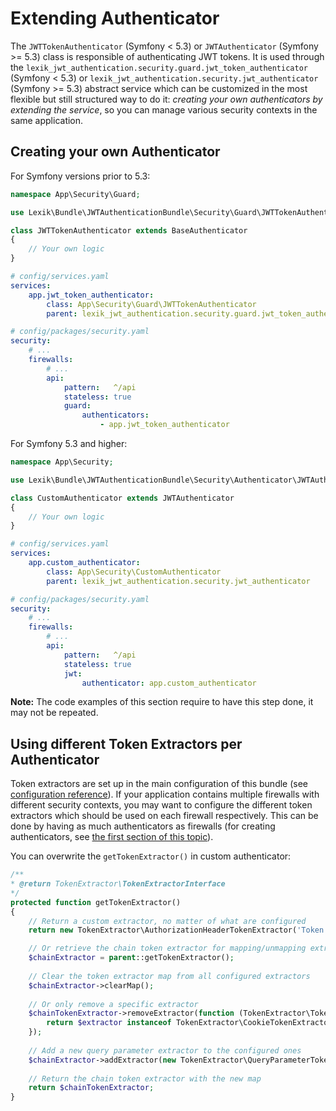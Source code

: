 Extending Authenticator
=======================

The `JWTTokenAuthenticator` (Symfony < 5.3) or `JWTAuthenticator` (Symfony >= 5.3) class is responsible of authenticating JWT tokens. It is used through the `lexik_jwt_authentication.security.guard.jwt_token_authenticator` (Symfony < 5.3) or `lexik_jwt_authentication.security.jwt_authenticator` (Symfony >= 5.3) abstract service which can be customized in the most flexible but still structured way to do it: _creating your own authenticators by extending the service_, so you can manage various security contexts in the same application.

Creating your own Authenticator
-------------------------------

For Symfony versions prior to 5.3:

```php
namespace App\Security\Guard;

use Lexik\Bundle\JWTAuthenticationBundle\Security\Guard\JWTTokenAuthenticator as BaseAuthenticator;

class JWTTokenAuthenticator extends BaseAuthenticator
{
    // Your own logic
}
```

```yaml
# config/services.yaml
services:
    app.jwt_token_authenticator:
        class: App\Security\Guard\JWTTokenAuthenticator
        parent: lexik_jwt_authentication.security.guard.jwt_token_authenticator
```

```yaml
# config/packages/security.yaml
security:
    # ...
    firewalls:
        # ...
        api:
            pattern:   ^/api
            stateless: true
            guard: 
                authenticators:
                    - app.jwt_token_authenticator

```

For Symfony 5.3 and higher:

```php
namespace App\Security;

use Lexik\Bundle\JWTAuthenticationBundle\Security\Authenticator\JWTAuthenticator;

class CustomAuthenticator extends JWTAuthenticator
{
    // Your own logic
}
```

```yaml
# config/services.yaml
services:
    app.custom_authenticator:
        class: App\Security\CustomAuthenticator
        parent: lexik_jwt_authentication.security.jwt_authenticator
```

```yaml
# config/packages/security.yaml
security:
    # ...
    firewalls:
        # ...
        api:
            pattern:   ^/api
            stateless: true
            jwt: 
                authenticator: app.custom_authenticator

```

__Note:__ The code examples of this section require to have this step done, it may not be repeated.

Using different Token Extractors per Authenticator
--------------------------------------------------

Token extractors are set up in the main configuration of this bundle (see [configuration reference](1-configuration-reference.md#full-default-configuration)).
If your application contains multiple firewalls with different security contexts, you may want to configure the different token extractors which should be used on each firewall respectively. This can be done by having as much authenticators as firewalls (for creating authenticators, see [the first section of this topic](#creating-your-own-authenticator)).

You can overwrite the `getTokenExtractor()` in custom authenticator:

```php
/**
* @return TokenExtractor\TokenExtractorInterface
*/
protected function getTokenExtractor()
{
    // Return a custom extractor, no matter of what are configured
    return new TokenExtractor\AuthorizationHeaderTokenExtractor('Token', 'Authorization');

    // Or retrieve the chain token extractor for mapping/unmapping extractors for this authenticator
    $chainExtractor = parent::getTokenExtractor();
        
    // Clear the token extractor map from all configured extractors
    $chainExtractor->clearMap();
        
    // Or only remove a specific extractor
    $chainTokenExtractor->removeExtractor(function (TokenExtractor\TokenExtractorInterface $extractor) {
        return $extractor instanceof TokenExtractor\CookieTokenExtractor;
    });
        
    // Add a new query parameter extractor to the configured ones
    $chainExtractor->addExtractor(new TokenExtractor\QueryParameterTokenExtractor('jwt'));
        
    // Return the chain token extractor with the new map
    return $chainTokenExtractor;
}
```
